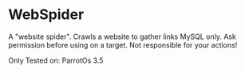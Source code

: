 # WebSpider
A "website spider". Crawls a website to gather links MySQL only. Ask permission before using on a target. Not responsible for your actions!

Only Tested on:
ParrotOs 3.5
